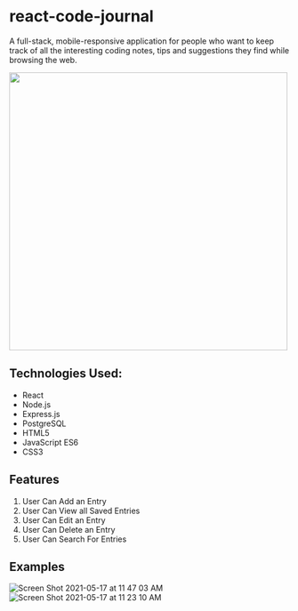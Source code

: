 
# react-code-journal

A full-stack, mobile-responsive application for people who want to keep track of all the interesting coding notes, tips and suggestions they find while browsing the web. 

<img src ="https://user-images.githubusercontent.com/74999873/119188058-fe248400-ba2e-11eb-8a39-d798603a9f86.png" width="500">


## Technologies Used:

- React
- Node.js
- Express.js
- PostgreSQL
- HTML5
- JavaScript ES6
- CSS3

## Features

1. User Can Add an Entry
2. User Can View all Saved Entries
3. User Can Edit an Entry
4. User Can Delete an Entry
5. User Can Search For Entries

## Examples

![Screen Shot 2021-05-17 at 11 47 03 AM](https://user-images.githubusercontent.com/74999873/118540658-a7a10800-b705-11eb-8a9f-c417745fd3bb.png)
![Screen Shot 2021-05-17 at 11 23 10 AM](https://user-images.githubusercontent.com/74999873/118540716-b2f43380-b705-11eb-892f-be8464361ba6.png)
